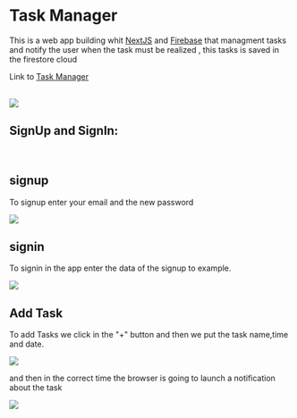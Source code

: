 # Task Manager

This is a web app building whit [NextJS](https://github.com/vercel/next.js/) and [Firebase](https://github.com/firebase/) that managment tasks and notify the user when the task must be realized , this tasks is saved in the firestore cloud

Link to <a href="https://task-manager-whit-next-js-abd10j2iw.vercel.app/">Task Manager</a>

<br>

<img src="https://res.cloudinary.com/dtyobwis5/image/upload/v1609028388/Task%20Manager/main_ujjxag.jpg"/>

<br>

## SignUp and SignIn:

<br>

## signup

To signup enter your email and the new password

<img src="https://res.cloudinary.com/dtyobwis5/image/upload/v1609029364/Task%20Manager/signup_m9bhgz.jpg">

<br>

## signin

To signin in the app enter the data of the signup to example.

<img src="https://res.cloudinary.com/dtyobwis5/image/upload/v1609030999/Task%20Manager/sigin_cmqegj.jpg">

## Add Task

To add Tasks we click in the "+" button and then we put the task name,time and date.

<img src="https://res.cloudinary.com/dtyobwis5/image/upload/v1609031394/Task%20Manager/addTask_yvnfze.jpg">

and then in the correct time the browser is going to launch a notification about the task

<img src="https://res.cloudinary.com/dtyobwis5/image/upload/v1609028388/Task%20Manager/main_ujjxag.jpg"/>